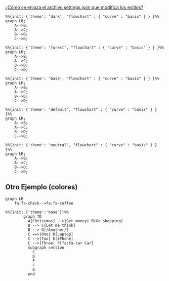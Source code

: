 [¿Cómo se enlaza el archivo settings.json que modifica los estilos?](settings.json)

```mermaid
%%{init: {'theme': 'dark', "flowchart" : { "curve" : "basis" } } }%%
graph LR;
    A-->B;
    A-->C;
    B-->D;
    C-->D;
```

```mermaid
%%{init: {'theme': 'forest', "flowchart" : { "curve" : "basis" } } }%%
graph LR;
    A-->B;
    A-->C;
    B-->D;
    C-->D;
```

```mermaid
%%{init: {'theme': 'base', "flowchart" : { "curve" : "basis" } } }%%
graph LR;
    A-->B;
    A-->C;
    B-->D;
    C-->D;
```

```mermaid
%%{init: {'theme': 'default', "flowchart" : { "curve" : "basis" } } }%%
graph LR;
    A-->B;
    A-->C;
    B-->D;
    C-->D;
```

```mermaid
%%{init: {'theme': 'neutral', "flowchart" : { "curve" : "basis" } } }%%
graph LR;
    A-->B;
    A-->C;
    B-->D;
    C-->D;
```

## Otro Ejemplo (colores)


```mermaid
graph LR
    fa:fa-check-->fa:fa-coffee
```

```mermaid
%%{init: {'theme':'base'}}%%
        graph TD
          A[Christmas] -->|Get money| B(Go shopping)
          B --> C{Let me think}
          B --> G[/Another/]
          C ==>|One| D[Laptop]
          C -->|Two| E[iPhone]
          C -->|Three| F[fa:fa-car Car]
          subgraph section
            C
            D
            E
            F
            G
          end
```